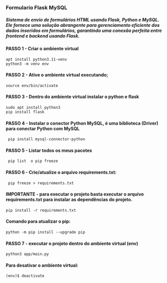 ### Formulario Flask MySQL

##### Sistema de envio de formulários HTML usando Flask, Python e MySQL. Ele fornece uma solução abrangente para gerenciamento eficiente dos dados inseridos em formulários, garantindo uma conexão perfeita entre frontend e backend usando Flask.

#### PASSO 1 - Criar o ambiente virtual
	apt install python3.11-venv
	python3 -m venv env

#### PASSO 2 - Ative o ambiente virtual executando;
	source env/bin/activate
 
#### PASSO 3 - Dentro do ambiente virtual instalar o python e flask
	sudo apt install python3  
   	pip install flask

#### PASSO 4 - Instalar o conector Python MySQL, é uma biblioteca (Driver) para conectar Python com MySQL
	 pip install mysql-connector-python

#### PASSO 5 - Listar todos os meus pacotes
	 pip list  o pip freeze

#### PASSO 6 - Crie/atualize o arquivo requirements.txt:
	 pip freeze > requirements.txt

#### IMPORTANTE - para executar o projeto basta executar o arquivo requirements.txt para instalar as dependências do projeto.
	pip install -r requirements.txt

#### Comando para atualizar o pip:
	python -m pip install --upgrade pip

#### PASSO 7 - executar o projeto dentro do ambiente virtual (env)
	python3 app/main.py

#### Para desativar o ambiente virtual:
	(env)$ deactivate

